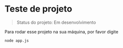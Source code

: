 <h1>Teste de projeto</h1>

> Status do projeto: Em desenvolvimento

Para rodar esse projeto na sua máquina, por favor digite

```
node app.js
```
